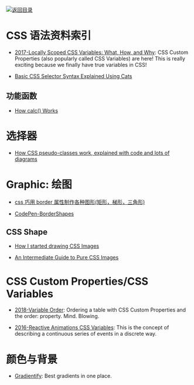 [![返回目录](https://parg.co/UGo)](https://github.com/wxyyxc1992/Awesome-Reference)

# CSS 语法资料索引

* [2017-Locally Scoped CSS Variables: What, How, and Why](https://parg.co/bLS): CSS Custom Properties (also popularly called CSS Variables) are here! This is really exciting because we finally have true variables in CSS!

* [Basic CSS Selector Syntax Explained Using Cats](https://robots.thoughtbot.com/basic-css-selectors-explained-with-cats)

## 功能函数

* [How calc() Works](https://bitsofco.de/how-calc-works/)

# 选择器

* [How CSS pseudo-classes work, explained with code and lots of diagrams](https://medium.freecodecamp.com/explained-css-pseudo-classes-cef3c3177361#.ax2oehufx)

# Graphic: 绘图

* [css 巧用 border 属性制作各种图形(矩形，梯形，三角形)](http://www.manongjc.com/article/86.html)

* [CodePen-BorderShapes](http://codepen.io/wxyyxc1992/pen/BzrPrb)

## CSS Shape

* [How I started drawing CSS Images](http://6me.us/kpnB)

* [An Intermediate Guide to Pure CSS Images](http://codepen.io/mikemang/post/an-intermediate-guide-to-pure-css-images)

# CSS Custom Properties/CSS Variables

* [2018-Variable Order](http://kizu.ru/en/blog/variable-order/): Ordering a table with CSS Custom Properties and the order: property. Mind. Blowing.

* [2016-Reactive Animations CSS Variables](http://slides.com/davidkhourshid/reactanim#/): This is the concept of describing a continuous series of events in a discrete way.

# 颜色与背景

* [Gradientify](http://www.gradientify.dfusic.net/): Best gradients in one place.
